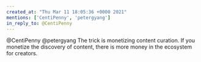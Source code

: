 ```yaml
---
created_at: "Thu Mar 11 18:05:36 +0000 2021"
mentions: ['CentiPenny', 'petergyang']
in_reply_to: @CentiPenny
---
```


@CentiPenny @petergyang The trick is monetizing content curation. If you monetize the discovery of content, there is more money in the ecosystem for creators.